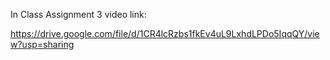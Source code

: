 In Class Assignment 3 video link:

https://drive.google.com/file/d/1CR4lcRzbs1fkEv4uL9LxhdLPDo5IqqQY/view?usp=sharing
